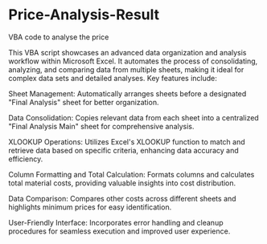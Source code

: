 # Price-Analysis-Result
VBA code to analyse the price

This VBA script showcases an advanced data organization and analysis workflow within Microsoft Excel. It automates the process of consolidating, analyzing, and comparing data from multiple sheets, making it ideal for complex data sets and detailed analyses. Key features include:

Sheet Management: Automatically arranges sheets before a designated "Final Analysis" sheet for better organization.

Data Consolidation: Copies relevant data from each sheet into a centralized "Final Analysis Main" sheet for comprehensive analysis.

XLOOKUP Operations: Utilizes Excel's XLOOKUP function to match and retrieve data based on specific criteria, enhancing data accuracy and efficiency.

Column Formatting and Total Calculation: Formats columns and calculates total material costs, providing valuable insights into cost distribution.

Data Comparison: Compares other costs across different sheets and highlights minimum prices for easy identification.

User-Friendly Interface: Incorporates error handling and cleanup procedures for seamless execution and improved user experience.
